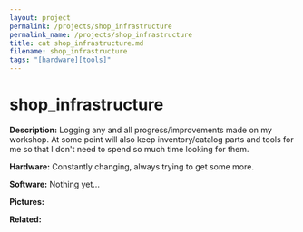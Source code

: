 ```yaml
---
layout: project
permalink: /projects/shop_infrastructure
permalink_name: /projects/shop_infrastructure
title: cat shop_infrastructure.md
filename: shop_infrastructure
tags: "[hardware][tools]"
---
```

# shop_infrastructure

**Description:**
Logging any and all progress/improvements made on my workshop. At some point will also keep inventory/catalog parts and tools for me so that I don't need to spend so much time looking for them.

**Hardware:**
Constantly changing, always trying to get some more.

**Software:**
Nothing yet...

**Pictures:**

**Related:**
